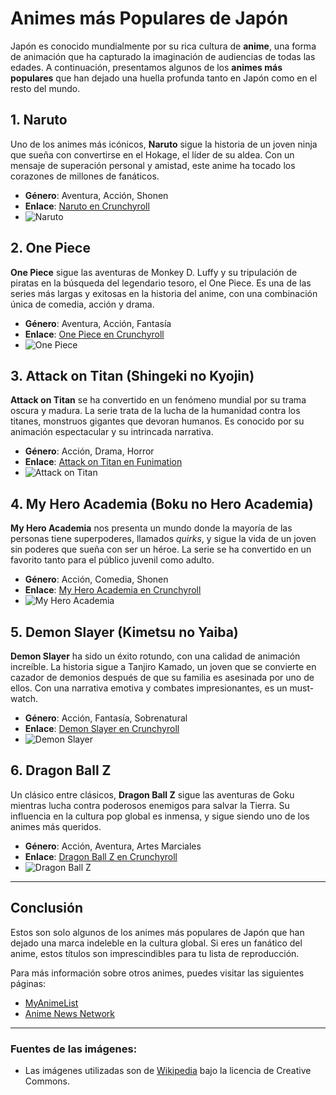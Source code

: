 # Animes más Populares de Japón

Japón es conocido mundialmente por su rica cultura de **anime**, una forma de animación que ha capturado la imaginación de audiencias de todas las edades. A continuación, presentamos algunos de los **animes más populares** que han dejado una huella profunda tanto en Japón como en el resto del mundo.

## 1. **Naruto**
Uno de los animes más icónicos, **Naruto** sigue la historia de un joven ninja que sueña con convertirse en el Hokage, el líder de su aldea. Con un mensaje de superación personal y amistad, este anime ha tocado los corazones de millones de fanáticos.

- **Género**: Aventura, Acción, Shonen
- **Enlace**: [Naruto en Crunchyroll](https://www.crunchyroll.com/naruto)
- ![Naruto](https://upload.wikimedia.org/wikipedia/en/thumb/9/94/NarutoCoverTankobon1.jpg/220px-NarutoCoverTankobon1.jpg)

## 2. **One Piece**
**One Piece** sigue las aventuras de Monkey D. Luffy y su tripulación de piratas en la búsqueda del legendario tesoro, el One Piece. Es una de las series más largas y exitosas en la historia del anime, con una combinación única de comedia, acción y drama.

- **Género**: Aventura, Acción, Fantasía
- **Enlace**: [One Piece en Crunchyroll](https://www.crunchyroll.com/one-piece)
- ![One Piece](https://upload.wikimedia.org/wikipedia/en/thumb/7/76/OnePiece85Cover.png/220px-OnePiece85Cover.png)

## 3. **Attack on Titan (Shingeki no Kyojin)**
**Attack on Titan** se ha convertido en un fenómeno mundial por su trama oscura y madura. La serie trata de la lucha de la humanidad contra los titanes, monstruos gigantes que devoran humanos. Es conocido por su animación espectacular y su intrincada narrativa.

- **Género**: Acción, Drama, Horror
- **Enlace**: [Attack on Titan en Funimation](https://www.funimation.com/shows/attack-on-titan/)
- ![Attack on Titan](https://upload.wikimedia.org/wikipedia/en/thumb/9/9a/Attack_on_Titan_-_Volume_1.jpg/220px-Attack_on_Titan_-_Volume_1.jpg)

## 4. **My Hero Academia (Boku no Hero Academia)**
**My Hero Academia** nos presenta un mundo donde la mayoría de las personas tiene superpoderes, llamados *quirks*, y sigue la vida de un joven sin poderes que sueña con ser un héroe. La serie se ha convertido en un favorito tanto para el público juvenil como adulto.

- **Género**: Acción, Comedia, Shonen
- **Enlace**: [My Hero Academia en Crunchyroll](https://www.crunchyroll.com/my-hero-academia)
- ![My Hero Academia](https://upload.wikimedia.org/wikipedia/en/thumb/5/5a/My_Hero_Academia_Volume_1.jpg/220px-My_Hero_Academia_Volume_1.jpg)

## 5. **Demon Slayer (Kimetsu no Yaiba)**
**Demon Slayer** ha sido un éxito rotundo, con una calidad de animación increíble. La historia sigue a Tanjiro Kamado, un joven que se convierte en cazador de demonios después de que su familia es asesinada por uno de ellos. Con una narrativa emotiva y combates impresionantes, es un must-watch.

- **Género**: Acción, Fantasía, Sobrenatural
- **Enlace**: [Demon Slayer en Crunchyroll](https://www.crunchyroll.com/demon-slayer-kimetsu-no-yaiba)
- ![Demon Slayer](https://upload.wikimedia.org/wikipedia/en/thumb/c/c9/Demon_Slayer_-_Kimetsu_no_Yaiba%2C_Volume_1.jpg/220px-Demon_Slayer_-_Kimetsu_no_Yaiba%2C_Volume_1.jpg)

## 6. **Dragon Ball Z**
Un clásico entre clásicos, **Dragon Ball Z** sigue las aventuras de Goku mientras lucha contra poderosos enemigos para salvar la Tierra. Su influencia en la cultura pop global es inmensa, y sigue siendo uno de los animes más queridos.

- **Género**: Acción, Aventura, Artes Marciales
- **Enlace**: [Dragon Ball Z en Crunchyroll](https://www.crunchyroll.com/dragon-ball-z)
- ![Dragon Ball Z](https://upload.wikimedia.org/wikipedia/en/3/3c/DBZ_volume_1_DVD_cover.jpg)

---

## Conclusión

Estos son solo algunos de los animes más populares de Japón que han dejado una marca indeleble en la cultura global. Si eres un fanático del anime, estos títulos son imprescindibles para tu lista de reproducción.

Para más información sobre otros animes, puedes visitar las siguientes páginas:

- [MyAnimeList](https://myanimelist.net)
- [Anime News Network](https://www.animenewsnetwork.com)

---

### Fuentes de las imágenes:
- Las imágenes utilizadas son de [Wikipedia](https://es.wikipedia.org) bajo la licencia de Creative Commons.

